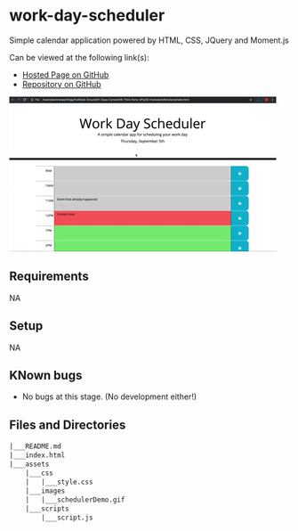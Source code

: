 # work-day-scheduler
Simple calendar application powered by HTML, CSS, JQuery and Moment.js

Can be viewed at the following link(s):
- [Hosted Page on GitHub](https://jayarghargh.github.io/work-day-scheduler/)
- [Repository on GitHub](https://github.com/JayArghArgh/work-day-scheduler)

![Screenshot of project site](assets/images/schedulerDemo.gif "Scheduler Site")

## Requirements
NA

## Setup
NA

## KNown bugs
- No bugs at this stage. (No development either!)

## Files and Directories

```
|___README.md
|___index.html
|___assets
    |___css
    |   |___style.css
    |___images
    |   |___schedulerDemo.gif
    |___scripts
        |___script.js
```